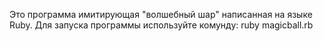Это программа имитирующая "волшебный шар" написанная на языке Ruby.
Для запуска программы используйте комунду:
ruby magicball.rb

